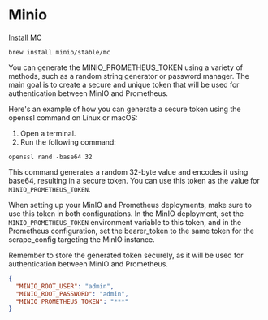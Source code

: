 # Minio


[Install MC](https://min.io/docs/minio/linux/reference/minio-mc-admin.html#installation)

```
brew install minio/stable/mc
```

You can generate the MINIO_PROMETHEUS_TOKEN using a variety of methods, such as a random string generator or password manager. The main goal is to create a secure and unique token that will be used for authentication between MinIO and Prometheus.

Here's an example of how you can generate a secure token using the openssl command on Linux or macOS:

1. Open a terminal.
2. Run the following command:

```
openssl rand -base64 32
```

This command generates a random 32-byte value and encodes it using base64, resulting in a secure token. You can use this token as the value for `MINIO_PROMETHEUS_TOKEN`.

When setting up your MinIO and Prometheus deployments, make sure to use this token in both configurations. In the MinIO deployment, set the `MINIO_PROMETHEUS_TOKEN` environment variable to this token, and in the Prometheus configuration, set the bearer_token to the same token for the scrape_config targeting the MinIO instance.

Remember to store the generated token securely, as it will be used for authentication between MinIO and Prometheus.

```json
{
  "MINIO_ROOT_USER": "admin",
  "MINIO_ROOT_PASSWORD": "admin",
  "MINIO_PROMETHEUS_TOKEN": "***"
}
```
